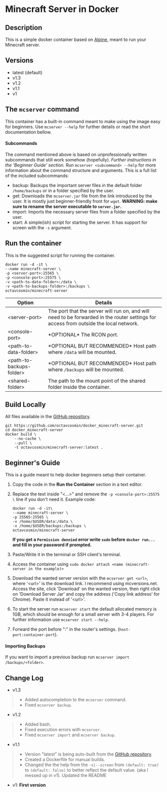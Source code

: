 
# Minecraft Server in Docker
## Description
This is a simple docker container based on [Alpine](https://hub.docker.com/_/alpine), meant to run your Minecraft server. 

## Versions
 - latest (default)
 - v1.3
 - v1.2
 - v1.1
 - v1

## The `mcserver` command
This container has a built-in command meant to make using the image easy for beginners.
Use `mcserver --help` for further details or read the short documentation bellow.

#### Subcommands
The command mentioned above is based on unprofessionally written subcommands that still work somehow (hopefully). *Further instructions in the 'Beginner Guide' section.*  Run `mcserver <subcommand> --help` for more information about the command structure and arguments. This is a full list of the included subcommands:

 - backup: Backups the important server files in the default folder `/home/backups` or in a folder specified by the user.
 - get: Downloads the `mcserver.jar` file from the link introduced by the user. It is mostly just beginner-friendly front for `wget`. 
 **WARNING: make sure to rename the server executable to `server.jar`.**
 - import: Imports the necessary server files from a folder specified by the user.
 - start: A simple(ish) script for starting the server. It has support for screen with the `-s` argument.
 

## Run the container

 This is the suggested script for running the container.
 

    docker run -d -it \
	--name minecraft-server \
    -p <server-port>:25565 \
    -p <console-port>:25575 \
	-v <path-to-data-folder>:/data \
	-v <path-to-backups-folder>:/backups \
	octavcosmin/minecraft-server

|Option|Details  |
|--|--|
| \<server-port\> | The port that the server will run on, and will need to be forwarded in the router settings for access from outside the local network. |
| \<console-port\> | \*OPTIONAL\* The RCON port. |
| \<path-to-data-folder\> | \*OPTIONAL BUT RECOMMENDED\* Host path where `/data` will be mounted.|
| \<path-to-backups-folder\> | \*OPTIONAL BUT RECOMMENDED\* Host path where `/backups` will be mounted.|
| \<shared-folder\> | The path to the mount point of the shared folder inside the container.  |

## Build Locally
All files available in the [GitHub repository](https://github.com/octavcosmin/docker_minecraft-server).

    git https://github.com/octavcosmin/docker_minecraft-server.git
    cd docker_minecraft-server
    docker build \
        --no-cache \
        --pull \
        -t octavcosmin/minecraft-server:latest .


## Beginner's Guide
This is a guide meant to help docker beginners setup their container.

 1. Copy the code in the **Run the Container** section in a text editor.
 2. Replace the text inside "<...>" and remove the `-p <console-port>:25575 \` line if you don't need it.
	 Example code:
	 
        docker run -d -it\
	    --name minecraft-server \
	    -p 25565:25565 \
		-v /home/$USER/data:/data \
		-v /home/$USER/backups:/backups \
		octavcosmin/minecraft-server
	**If you get a `Permission dennied` error write `sudo` before `docker run...` and fill in your password if prompted.**
 3. Paste/Write it in the terminal or SSH client's terminal.
 4. Access the container using `sudo docker attach <name (minecraft-server in the example)>` 
 5. Download the wanted server version with the `mcserver get <url>`, where '\<url\>' is the download link. I recommend using mcversions.net. Access the site, click 'Download' on the wanted version, then right click on 'Download Server Jar' and copy the address ('Copy link address' for Chrome). Paste it instead of '\<url\>'.
 6. To start the server run `mcserver start` the default allocated memory is 1GB, which should be enough for a small server with 3-4 players. For further information use `mcserver start --help`.
 7. Forward the port before ":" in the router's settings. (`host-port:container-port`).

#### Importing Backups
If you want to import a previous backup run `mcserver import /backups/<folder>`.

## Change Log
 - v1.3
 > - Added autocompletion to the `mcserver` command.
 >  - Fixed `mcserver backup`.
 - v1.2
 > - Added bash.
 > - Fixed execution errors with `mcserver`.
 > - Fixed `mcserver import` and `mcserver backup`.
 - v1.1
 > - Version "latest" is being auto-built from the [GitHub repository](https://github.com/octavcosmin/docker_minecraft-server).
 > - Created a Dockerfile for manual builds.
 > - Changed the the help from the `-s|--screen` from `(default: true)` to `(default: false)` to better reflect the default value. (aka I messed up in v1).
 > Updated the README
 - v1: **First version**

<!--stackedit_data:
eyJoaXN0b3J5IjpbMzA0MDI4ODE3XX0=
-->